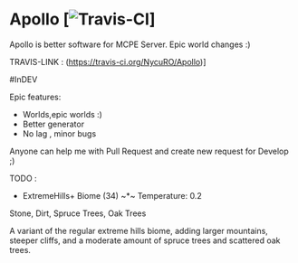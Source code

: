 # Apollo [![Travis-CI](https://travis-ci.org/NycuRO/Apollo.svg?branch=master)]
Apollo is better software for MCPE Server. Epic world changes :)

TRAVIS-LINK :
(https://travis-ci.org/NycuRO/Apollo)]

#InDEV

Epic features:
- Worlds,epic worlds :)
- Better generator
- No lag , minor bugs

Anyone can help me with Pull Request and create new request for Develop ;)

TODO :
- ExtremeHills+ Biome (34)
    ~*~ Temperature: 0.2

Stone, Dirt, Spruce Trees, Oak Trees

A variant of the regular extreme hills biome, adding larger mountains, steeper cliffs, and a moderate amount of spruce trees and scattered oak trees.
